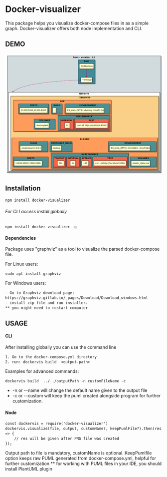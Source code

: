 Docker-visualizer
=================================================

This package helps you visualize docker-compose 
files in as a simple graph. 
Docker-visualizer offers both node implementation and CLI.

DEMO
------------
![alt text](https://github.com/omrishalev22/docker-visualizer/blob/master/example.png?raw=true)


Installation
------------
```
npm install docker-visualizer
```

###### For CLI access install globally
```
npm install docker-visualizer -g
```
#### Dependencies
Package uses "graphviz" as a tool to visualize the parsed
docker-compose file.

For Linux users:

```
sudo apt install graphviz
```

For Windows users:
```
- Go to Graphviz download page:
https://graphviz.gitlab.io/_pages/Download/Download_windows.html
- install zip file and run installer.
** you might need to restart computer 
```

USAGE
------------

#### CLI
After installing globally you can use the command line

```
1. Go to the docker-compose.yml directory
2. run: dockervis build  <output-path>
```
 Examples for advanced commands:
 ```
 dockervis build  ../../outputPath -n customFileName -c
 ```
 - -n or --name will change the default name given to the output file
 - -c or --custom will keep the puml created alongside program for further customization. 

#### Node
```
const dockervis = require('docker-visualizer')
dockervis.visualize(file, output, customName?, keepPumlFile?).then(res => {
    // res will be given after PNG file was created
});
```
Output path to file is mandatory, customName is optional.
KeepPumlfile option keeps raw PUML generated from docker-compose.yml, helpful for
further customization
** for working with PUML files in your IDE, you should install PlantUML plugin

